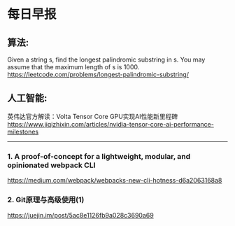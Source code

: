 # 每日早报

## 算法:
Given a string s, find the longest palindromic substring in s. You may assume that the maximum length of s is 1000.
https://leetcode.com/problems/longest-palindromic-substring/

## 人工智能:

英伟达官方解读：Volta Tensor Core GPU实现AI性能新里程碑
https://www.jiqizhixin.com/articles/nvidia-tensor-core-ai-performance-milestones

---------------------------------------------

### 1. A proof-of-concept for a lightweight, modular, and opinionated webpack CLI

https://medium.com/webpack/webpacks-new-cli-hotness-d6a2063168a8


### 2. Git原理与高级使用(1)
https://juejin.im/post/5ac8e1126fb9a028c3690a69